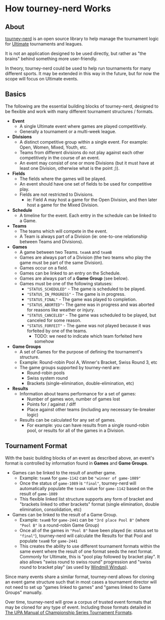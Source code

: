 # How tourney-nerd Works

## About

[tourney-nerd] is an open source library to help manage the tournament logic for
[Ultimate] tournaments and leagues.

It is not an application designed to be used directly, but rather as "the
brains" behind something more user-friendly.

In theory, tourney-nerd could be used to help run tournaments for many different
sports. It may be extended in this way in the future, but for now the scope will
focus on Ultimate events.

[tourney-nerd]:https://github.com/oakmac/tourney-nerd
[Ultimate]:https://en.wikipedia.org/wiki/Ultimate_(sport)

## Basics

The following are the essential building blocks of tourney-nerd, designed to be
flexible and work with many different tournament structures / formats.

- **Event**
  - A single Ultimate event where games are played competitively.
  - Generally a tournament or a multi-week league.
- **Divisions**
  - A distinct competitive group within a single event. For example: Open, Women, Mixed, Youth, etc.
  - Teams from different divisions do not play against each other competitively in the course of an event.
  - An event may consist of one or more Divisions (but it must have at least one Division, otherwise what is the point ;)).
- **Fields**
  - The fields where the games will be played.
  - An event should have one set of fields to be used for competitive play.
  - Fields are not restricted to Divisions.
    - ie: Field A may host a game for the Open Division, and then later host a game for the Mixed Division.
- **Schedule**
  - A timeline for the event. Each entry in the schedule can be linked to a Game.
- **Teams**
  - The teams which will compete in the event.
  - A Team is always part of a Division (ie: one-to-one relationship between Teams and Divisions).
- **Games**
  - A game between two Teams. `teamA` and `teamB`
  - Games are always part of a Division (the two teams who play the game must be part of the same Division).
  - Games occur on a field.
  - Games can be linked to an entry on the Schedule.
  - Games are always part of a **Game Group** (see below).
  - Games must be one of the following statuses:
    - `"STATUS_SCHEDULED"` - The game is scheduled to be played.
    - `"STATUS_IN_PROGRESS"` - The game is in progress.
    - `"STATUS_FINAL"` - The game was played to completion.
    - `"STATUS_ABORTED"`- The game was in progress and was aborted for reasons like weather or injury.
    - `"STATUS_CANCELED"` - The game was scheduled to be played, but canceled for some reason.
    - `"STATUS_FORFEIT"` - The game was not played because it was forfeited by one of the teams.
      - TODO: we need to indicate which team forfeited here somehow
- **Game Groups**
  - A set of Games for the purpose of defining the tournament's structure.
  - Example: Round-robin Pool A, Winner's Bracket, Swiss Round 3, etc
  - The game groups supported by tourney-nerd are:
    - Round-robin pools
    - Swiss system round
    - Brackets (single-elimination, double-elimination, etc)
- **Results**
  - Information about teams performance for a set of games:
    - Number of games won, number of games lost
    - Points for / against / diff
    - Place against other teams (including any necessary tie-breaker logic)
  - Results can be calculated for any set of games.
    - For example: you can have results from a single round-robin pool, or results for all of the games in a Division.

## Tournament Format

With the basic building blocks of an event as described above, an event's format
is controlled by information found in **Games** and **Game Groups**.

- Games can be linked to the result of another game.
  - Example: `teamA` for `game-1142` can be `"winner of game-1089"`
  - Once the status of `game-1089` is `"final"`, tourney-nerd will automatically
    populate the `teamA` value for `game-1142` based on the result of `game-1089`
  - This flexible linked list structure supports any form of bracket and "brackets linked
    to other brackets" format (single elimination, double elimination, consolidation, etc)
- Games can be linked to the result of a Game Group.
  - Example: `teamB` for `game-2441` can be `"3rd place Pool B"` (where `"Pool B"` is a round-robin Game Group)
  - Once all of the games in `"Pool B"` have been played (ie: status set to `"final"`), tourney-nerd will
    calculate the Results for that Pool and populate `teamB` for `game-2441`
  - This creates the ability to use different tournament formats within the same event
    where the result of one format seeds the next format. Commonly for Ultimate, this
    is "pool play followed by bracket play". It also allows "swiss round to swiss round"
    progression and "swiss round to bracket play" (as used by [Windmill Windup]).

Since many events share a similar format, tourney-nerd allows for cloning an
event game structure such that in most cases a tournament director will not need
to set up "games linked to games" and "games linked to Game Groups" manually.

Over time, tourney-nerd will grow a corpus of trusted event formats that may be
cloned for any type of event. Including those formats detailed in [The UPA Manual
of Championship Series Tournament Formats].

[Windmill Windup]:https://fixme.com
[The UPA Manual of Championship Series Tournament Formats]:fixme.pdf
